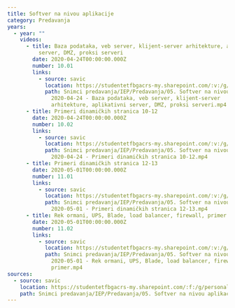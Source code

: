 ```yaml
---
title: Softver na nivou aplikacije
category: Predavanja
years:
  - year: ""
    videos:
      - title: Baza podataka, veb server, klijent-server arhitekture, aplikativni
          server, DMZ, proksi serveri
        date: 2020-04-24T00:00:00.000Z
        number: 10.01
        links:
          - source: savic
            location: https://studentetfbgacrs-my.sharepoint.com/:v:/g/personal/sa190595d_student_etf_bg_ac_rs/EWbf-rWoW5VDtGn4UXp10uUBKC9yuOhyVc_xJR9FOOvdcg
            path: Snimci predavanja/IEP/Predavanja/05. Softver na nivou aplikacije/10.01 -
              2020-04-24 - Baza podataka, veb server, klijent-server
              arhitekture, aplikativni server, DMZ, proksi serveri.mp4
      - title: Primeri dinamičkih stranica 10-12
        date: 2020-04-24T00:00:00.000Z
        number: 10.02
        links:
          - source: savic
            location: https://studentetfbgacrs-my.sharepoint.com/:v:/g/personal/sa190595d_student_etf_bg_ac_rs/EbwFZaZHeT5Dkg5Khy3JNCgBMB_mUz5U-rh7lXA8B-WGyg
            path: Snimci predavanja/IEP/Predavanja/05. Softver na nivou aplikacije/10.02 -
              2020-04-24 - Primeri dinamičkih stranica 10-12.mp4
      - title: Primeri dinamičkih stranica 12-13
        date: 2020-05-01T00:00:00.000Z
        number: 11.01
        links:
          - source: savic
            location: https://studentetfbgacrs-my.sharepoint.com/:v:/g/personal/sa190595d_student_etf_bg_ac_rs/EVkThTiGfexEh_tpJk5T4NsBfzA7DBzVgkej2huhlo0nzw
            path: Snimci predavanja/IEP/Predavanja/05. Softver na nivou aplikacije/11.01 -
              2020-05-01 - Primeri dinamičkih stranica 12-13.mp4
      - title: Rek ormani, UPS, Blade, load balancer, firewall, primer
        date: 2020-05-01T00:00:00.000Z
        number: 11.02
        links:
          - source: savic
            location: https://studentetfbgacrs-my.sharepoint.com/:v:/g/personal/sa190595d_student_etf_bg_ac_rs/EXbSrTYNjflPu_k4W-IQRekBr2XCmmEzloTTtqrAUnbSjQ
            path: Snimci predavanja/IEP/Predavanja/05. Softver na nivou aplikacije/11.02 -
              2020-05-01 - Rek ormani, UPS, Blade, load balancer, firewall,
              primer.mp4
sources:
  - source: savic
    location: https://studentetfbgacrs-my.sharepoint.com/:f:/g/personal/sa190595d_student_etf_bg_ac_rs/EkGHPpftxAVEp71VmZIy0WQBVMjU8_ObZ_knIJxBkiI4tw
    path: Snimci predavanja/IEP/Predavanja/05. Softver na nivou aplikacije
---
```



